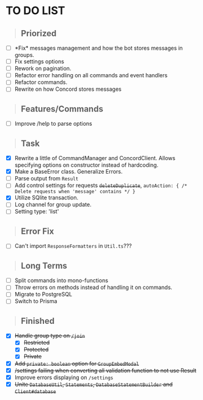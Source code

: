 # **TO DO LIST**

> ## **Priorized**
- [ ] \*Fix\* messages management and how the bot stores messages in groups.
- [ ] Fix settings options
- [ ] Rework on pagination.
- [ ] Refactor error handling on all commands and event handlers
- [ ] Refactor commands.
- [ ] Rewrite on how Concord stores messages

> ## **Features/Commands**
- [ ] Improve /help to parse options

> ## **Task**
- [x] Rewrite a little of CommandManager and ConcordClient. Allows specifying options on constructor instead of hardcoding.
- [x] Make a BaseError class. Generalize Errors.
- [ ] Parse output from `Result`
- [ ] Add control settings for requests ~~`deleteDuplicate`~~, `autoAction: { /* Delete requests when 'message' contains */ }`
- [x] Utilize SQlite transaction. 
- [ ] Log channel for group update.
- [ ] Setting type: 'list'

> ## **Error Fix**
- [ ] Can't import `ResponseFormatters` in `Util.ts`???


> ## **Long Terms**
- [ ] Split commands into mono-functions
- [ ] Throw errors on methods instead of handling it on commands.
- [ ] Migrate to PostgreSQL
- [ ] Switch to Prisma

> ## **Finished**
- [x] ~~Handle group type on `/join`~~
  - [x] ~~Restricted~~
  - [x] ~~Protected~~
  - [x] ~~Private~~
- [x] ~~Add `private: boolean` option for `GroupEmbedModal`~~
- [x] ~~/settings failing when converting all validation function to not use Result~~
- [x] Improve errors displaying on `/settings`
- [x] ~~Unite `DatabaseUtil`, `Statements`, `DatabaseStatementBuilder` and `Client#database`~~